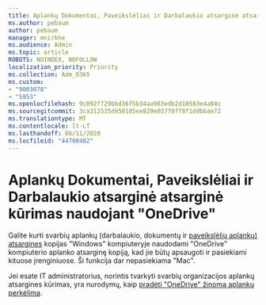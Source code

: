```yaml
---
title: Aplankų Dokumentai, Paveikslėliai ir Darbalaukio atsarginė atsarginė kūrimas naudojant "OneDrive"
ms.author: pebaum
author: pebaum
manager: mnirkhe
ms.audience: Admin
ms.topic: article
ROBOTS: NOINDEX, NOFOLLOW
localization_priority: Priority
ms.collection: Adm_O365
ms.custom:
- "9003078"
- "5853"
ms.openlocfilehash: 9c092f729bbd36f5b34aa983edb2d18583e4a04c
ms.sourcegitcommit: 3ca312535d950105ee829e037f0ff8f1ddbbae72
ms.translationtype: MT
ms.contentlocale: lt-LT
ms.lasthandoff: 06/11/2020
ms.locfileid: "44708482"
---
```

# <a name="back-up-your-documents-pictures-and-desktop-folders-with-onedrive"></a>Aplankų Dokumentai, Paveikslėliai ir Darbalaukio atsarginė atsarginė kūrimas naudojant "OneDrive"

Galite kurti svarbių aplankų (darbalaukio, dokumentų ir [paveikslėlių aplankų) atsargines](https://support.office.com/article/d61a7930-a6fb-4b95-b28a-6552e77c3057) kopijas "Windows" kompiuteryje naudodami "OneDrive" kompiuterio aplanko atsarginę kopiją, kad jie būtų apsaugoti ir pasiekiami kituose įrenginiuose. Ši funkcija dar nepasiekiama "Mac".  

Jei esate IT administratorius, norintis tvarkyti svarbių organizacijos aplankų atsargines kūrimas, yra nurodymų, kaip [pradėti "OneDrive" žinomą aplankų perkėlimą](https://docs.microsoft.com/onedrive/redirect-known-folders).
